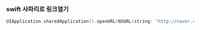 ### swift 사파리로 링크열기



```swift
UIApplication.sharedApplication().openURL(NSURL(string: "http://naver.com/")!)
```



